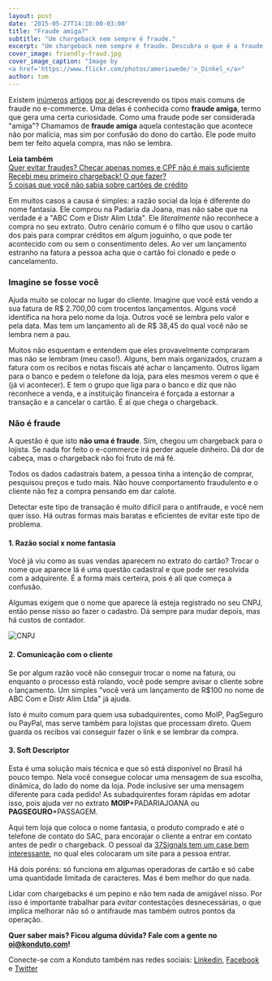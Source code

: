 ```yaml
---
layout: post
date: '2015-05-27T14:10:00-03:00'
title: "Fraude amiga?"
subtitle: "Um chargeback nem sempre é fraude."
excerpt: "Um chargeback nem sempre é fraude. Descubra o que é a fraude amiga e o que você pode fazer a respeito."
cover_image: friendly-fraud.jpg
cover_image_caption: "Image by
<a href='https://www.flickr.com/photos/ameriswede/'>_Dinkel_</a>"
author: tom
---
```

Existem [inúmeros](http://www.cursodeecommerce.com.br/blog/tipos-de-fraudes-com-cartoes-de-credito-ecommerce/) [artigos](http://ecommercepordentro.com/tipos-fraude-cartao-credito/) [por ai](http://www.albertovalle.com.br/fraudes-cartoes-de-credito-lojas-virtuais/) descrevendo os tipos mais comuns de fraude no e-commerce. Uma delas é conhecida como **fraude amiga**, termo que gera uma certa curiosidade. Como uma fraude pode ser considerada "amiga"? Chamamos de **fraude amiga** aquela contestação que acontece não por malícia, mas sim por confusão do dono do cartão. Ele pode muito bem ter feito aquela compra, mas não se lembra.

**Leia também**  
[Quer evitar fraudes? Checar apenas nomes e CPF não é mais suficiente](https://blog.konduto.com/pt/2014/10/porque-checar-apenas-nome-e-cpf-ja-nao-e-suficiente-na-analise-manual?utm_source=konduto&utm_medium=blog&utm_campaign=conteudo)  
[Recebi meu primeiro chargeback! O que fazer?](https://blog.konduto.com/pt/2014/09/o-que-fazer-quando-recebe-o-primeiro-chargeback?utm_source=konduto&utm_medium=blog&utm_campaign=conteudo)  
[5 coisas que você não sabia sobre cartões de crédito](https://blog.konduto.com/pt/2014/09/5-coisas-que-voce-nao-sabia-sobre-cartao-de-credito?utm_source=konduto&utm_medium=blog&utm_campaign=conteudo)  

Em muitos casos a causa é simples: a razão social da loja é diferente do nome fantasia. Ele comprou na Padaria da Joana, mas não sabe que na verdade é a "ABC Com e Distr Alim Ltda". Ele *literalmente* não reconhece a compra no seu extrato. Outro cenário comum é o filho que usou o cartão dos pais para comprar créditos em algum joguinho, o que pode ter acontecido com ou sem o consentimento deles. Ao ver um lançamento estranho na fatura a pessoa acha que o cartão foi clonado e pede o cancelamento.

### Imagine se fosse você

Ajuda muito se colocar no lugar do cliente. Imagine que você está vendo a sua fatura de R$ 2.700,00 com trocentos lançamentos. Alguns você identifica na hora pelo nome da loja. Outros você se lembra pelo valor e pela data. Mas tem um lançamento ali de R$ 38,45 do qual você não se lembra nem a pau.

Muitos não esquentam e entendem que eles provavelmente compraram mas não se lembram (meu caso!). Alguns, bem mais organizados, cruzam a fatura com os recibos e notas fiscais até achar o lançamento. Outros ligam para o banco e pedem o telefone da loja, para eles mesmos verem o que é (já vi acontecer). E tem o grupo que liga para o banco e diz que não reconhece a venda, e a instituição financeira é forçada a estornar a transação e a cancelar o cartão. É aí que chega o chargeback.

### Não é fraude

A questão é que isto **não uma é fraude**. Sim, chegou um chargeback para o lojista. Se nada for feito o e-commerce irá perder aquele dinheiro. Dá dor de cabeça, mas o chargeback não foi fruto de má fé.

Todos os dados cadastrais batem, a pessoa tinha a intenção de comprar, pesquisou preços e tudo mais. Não houve comportamento fraudulento e o cliente não fez a compra pensando em dar calote.

Detectar este tipo de transação é muito difícil para o antifraude, e você nem quer isso. Há outras formas mais baratas e eficientes de evitar este tipo de problema.

#### 1. Razão social x nome fantasia

Você já viu como as suas vendas aparecem no extrato do cartão? Trocar o nome que aparece lá é uma questão cadastral e que pode ser resolvida com a adquirente. É
a forma mais certeira, pois é ali que começa a confusão. 

Algumas exigem que o nome que aparece lá esteja registrado no seu CNPJ, então pense nisso ao fazer o cadastro. Dá sempre para mudar depois, mas há custos de contador.

![CNPJ](/images/cnpj_konduto.png)


#### 2. Comunicação com o cliente

Se por algum razão você não conseguir trocar o nome na fatura, ou enquanto o processo está rolando, você pode sempre avisar o cliente sobre o lançamento. Um simples "você verá um lançamento de R$100 no nome de ABC Com e Distr Alim Ltda" já ajuda.

Isto é muito comum para quem usa subadquirentes, como MoIP, PagSeguro ou PayPal, mas serve também para lojistas que processam direto. Quem guarda os recibos vai
conseguir fazer o link e se lembrar da compra.

#### 3. Soft Descriptor

Esta é uma solução mais técnica e que só está disponível no Brasil há pouco tempo. Nela você consegue colocar uma mensagem de sua escolha, dinâmica, do lado do nome da loja. Pode inclusive ser uma mensagem diferente para cada pedido! As subadquirentes foram rápidas em adotar isso, pois ajuda ver no extrato **MOIP**\*PADARIAJOANA ou **PAGSEGURO**\*PASSAGEM.

Aqui tem loja que coloca o nome fantasia, o produto comprado e até o telefone de contato do SAC, para encorajar o cliente a entrar em contato antes de pedir o chargeback. O pessoal da [37Signals tem um case bem interessante](https://signalvnoise.com/posts/1545-how-we-reduced-chargebacks-by-30-as-a-percentage-of-sales), no qual eles colocaram um site para a pessoa entrar.

Há dois poréns: só funciona em algumas operadoras de cartão e só cabe uma quantidade limitada de caracteres. Mas é bem melhor do que nada.

Lidar com chargebacks é um pepino e não tem nada de amigável nisso. Por isso é importante trabalhar para *evitar* contestaçōes desnecessárias, o que implica melhorar não só o antifraude mas também outros pontos da operação.

**Quer saber mais? Ficou alguma dúvida? Fale com a gente no [oi@konduto.com](mailto:oi@konduto.com)!**	

Conecte-se com a Konduto também nas redes sociais: [Linkedin](https://www.linkedin.com/company/konduto), [Facebook](https://www.facebook.com/konduto) e [Twitter](https://twitter.com/KondutoBR)